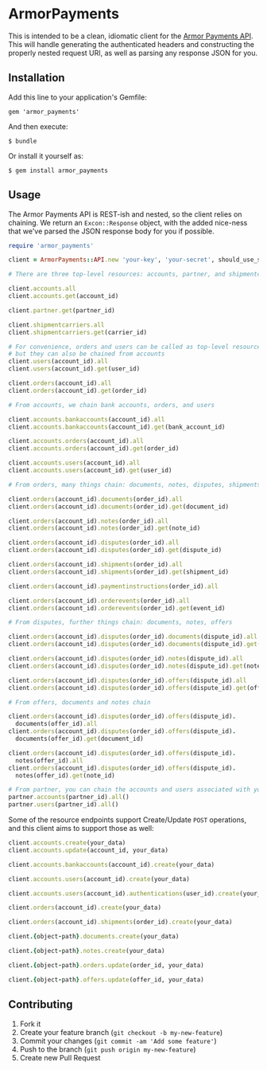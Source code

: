 # ArmorPayments

This is intended to be a clean, idiomatic client for the [Armor Payments API](http://armorpayments.com/api/index.html). This will handle generating the authenticated headers and constructing the properly nested request URI, as well as parsing any response JSON for you.

## Installation

Add this line to your application's Gemfile:

    gem 'armor_payments'

And then execute:

    $ bundle

Or install it yourself as:

    $ gem install armor_payments

## Usage

The Armor Payments API is REST-ish and nested, so the client relies on chaining. We return an `Excon::Response` object, with the added nice-ness that we've parsed the JSON response body for you if possible.

```ruby
require 'armor_payments'

client = ArmorPayments::API.new 'your-key', 'your-secret', should_use_sandbox

# There are three top-level resources: accounts, partner, and shipmentcarriers

client.accounts.all
client.accounts.get(account_id)

client.partner.get(partner_id)

client.shipmentcarriers.all
client.shipmentcarriers.get(carrier_id)

# For convenience, orders and users can be called as top-level resources,
# but they can also be chained from accounts
client.users(account_id).all
client.users(account_id).get(user_id)

client.orders(account_id).all
client.orders(account_id).get(order_id)

# From accounts, we chain bank accounts, orders, and users

client.accounts.bankaccounts(account_id).all
client.accounts.bankaccounts(account_id).get(bank_account_id)

client.accounts.orders(account_id).all
client.accounts.orders(account_id).get(order_id)

client.accounts.users(account_id).all
client.accounts.users(account_id).get(user_id)

# From orders, many things chain: documents, notes, disputes, shipments, payment instructions, order events

client.orders(account_id).documents(order_id).all
client.orders(account_id).documents(order_id).get(document_id)

client.orders(account_id).notes(order_id).all
client.orders(account_id).notes(order_id).get(note_id)

client.orders(account_id).disputes(order_id).all
client.orders(account_id).disputes(order_id).get(dispute_id)

client.orders(account_id).shipments(order_id).all
client.orders(account_id).shipments(order_id).get(shipment_id)

client.orders(account_id).paymentinstructions(order_id).all

client.orders(account_id).orderevents(order_id).all
client.orders(account_id).orderevents(order_id).get(event_id)

# From disputes, further things chain: documents, notes, offers

client.orders(account_id).disputes(order_id).documents(dispute_id).all
client.orders(account_id).disputes(order_id).documents(dispute_id).get(document_id)

client.orders(account_id).disputes(order_id).notes(dispute_id).all
client.orders(account_id).disputes(order_id).notes(dispute_id).get(note_id)

client.orders(account_id).disputes(order_id).offers(dispute_id).all
client.orders(account_id).disputes(order_id).offers(dispute_id).get(offer_id)

# From offers, documents and notes chain

client.orders(account_id).disputes(order_id).offers(dispute_id).
  documents(offer_id).all
client.orders(account_id).disputes(order_id).offers(dispute_id).
  documents(offer_id).get(document_id)

client.orders(account_id).disputes(order_id).offers(dispute_id).
  notes(offer_id).all
client.orders(account_id).disputes(order_id).offers(dispute_id).
  notes(offer_id).get(note_id)

# From partner, you can chain the accounts and users associated with your partner account
partner.accounts(partner_id).all()
partner.users(partner_id).all()
```

Some of the resource endpoints support Create/Update `POST` operations, and this client aims to support those as well:

```ruby
client.accounts.create(your_data)
client.accounts.update(account_id, your_data)

client.accounts.bankaccounts(account_id).create(your_data)

client.accounts.users(account_id).create(your_data)

client.accounts.users(account_id).authentications(user_id).create(your_data)

client.orders(account_id).create(your_data)

client.orders(account_id).shipments(order_id).create(your_data)

client.{object-path}.documents.create(your_data)

client.{object-path}.notes.create(your_data)

client.{object-path}.orders.update(order_id, your_data)

client.{object-path}.offers.update(offer_id, your_data)
```

## Contributing

1. Fork it
2. Create your feature branch (`git checkout -b my-new-feature`)
3. Commit your changes (`git commit -am 'Add some feature'`)
4. Push to the branch (`git push origin my-new-feature`)
5. Create new Pull Request
